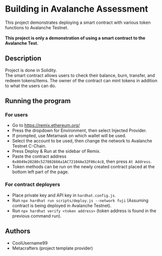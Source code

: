 # Building in Avalanche Assessment
This project demonstrates deploying a smart contract with various token functions to Avalanche Testnet.
<br><br>**This project is only a demonstration of using a smart contract to the Avalanche Test.**

## Description
Project is done in Solidity.
<br>The smart contract allows users to check their balance, burn, transfer, and redeem tokens/items. The owner of the contract can mint tokens in addition to what the users can do.

## Running the program
### For users
* Go to https://remix.ethereum.org/
* Press the dropdown for Environment, then select Injected Provider.
* If prompted, use Metamask on which wallet will be used.
* Select the account to be used, then change the network to Avalanche Testnet C-Chain.
* Press Deploy & Run at the sidebar of Remix.
* Paste the contract address ``0x8049e20280c527802666a1AC72104Ae32F06c4c8``, then press ``At Address``.
* Token methods can be run on the newly created contract placed at the bottom left part of the page.

### For contract deployers
* Place private key and API key in ``hardhat.config.js``.
* Run ``npx hardhat run scripts/deploy.js --network fuji`` (Assuming contract is being deployed in Avalanche Testnet).
* Run ``npx hardhat verify <token address>`` (token address is found in the previous command run).

## Authors
* CoolUsername99
* Metacrafters (project template provider)
